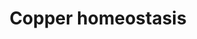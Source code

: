 ---
annotations:
- id: PW:0001002
  parent: regulatory pathway
  type: Pathway Ontology
  value: copper homeostasis pathway
authors:
- Gdannag
- MaintBot
- Egonw
- Giorgia
- Khanspers
- Ariutta
- Marvin M2
citedin:
- link: PMC7817261
- link: PMC7859841
description: Copper is a redox-active transition metal and an essential trace element
  for life. It is a catalytic cofactor for numerous enzymes involved in critical biological
  processes (eg. detoxyfication by oxygen free radicals, angiogenesis, pigmentation,
  peptide hormone production, etc.). However, "free" copper is harmful for cells because
  can generate ROS that leads to cellular damage. Thus, all organisms and cells maintain
  a tight control of its uptake, trafficking and export. This process is rather intricate
  and requires an interplay between numerous biomolecules (proteins, enzymes, metabolites...)
  that act as copper ions importers (CTR1, CTR2, DMT1, Prp, APP), chaperones (CCS,
  ATOX1, COX17, COMMD1) and exporters (ATP7A, ATP7B). Copper ions and Cu-indipendent
  stimuli (hormone, oxygen, phosphorylation and ubiquination) seem to affect localization
  and expression of Cu-transporters and chaperones. Potential target of copper ions
  seem to be crucial signaling pathways, such PI3K/Akt, in which copper induces insulin-like
  effects. Copper dyshomeostasis could be implicated in cancer and a number of neurodegenerative
  diseases, including Alzheimer's disease, Parkinson's disease, prion disease and
  ALS.  Proteins on this pathway have targeted assays available via the [https://assays.cancer.gov/available_assays?wp_id=WP3286
  CPTAC Assay Portal]
last-edited: 2019-08-22
ndex: 86c563a9-8b66-11eb-9e72-0ac135e8bacf
organisms:
- Homo sapiens
redirect_from:
- /index.php/Pathway:WP3286
- /instance/WP3286
- /instance/WP3286_rr106367
revision: r106367
schema-jsonld:
- '@context': https://schema.org/
  '@id': https://wikipathways.github.io/pathways/WP3286.html
  '@type': Dataset
  creator:
    '@type': Organization
    name: WikiPathways
  description: Copper is a redox-active transition metal and an essential trace element
    for life. It is a catalytic cofactor for numerous enzymes involved in critical
    biological processes (eg. detoxyfication by oxygen free radicals, angiogenesis,
    pigmentation, peptide hormone production, etc.). However, "free" copper is harmful
    for cells because can generate ROS that leads to cellular damage. Thus, all organisms
    and cells maintain a tight control of its uptake, trafficking and export. This
    process is rather intricate and requires an interplay between numerous biomolecules
    (proteins, enzymes, metabolites...) that act as copper ions importers (CTR1, CTR2,
    DMT1, Prp, APP), chaperones (CCS, ATOX1, COX17, COMMD1) and exporters (ATP7A,
    ATP7B). Copper ions and Cu-indipendent stimuli (hormone, oxygen, phosphorylation
    and ubiquination) seem to affect localization and expression of Cu-transporters
    and chaperones. Potential target of copper ions seem to be crucial signaling pathways,
    such PI3K/Akt, in which copper induces insulin-like effects. Copper dyshomeostasis
    could be implicated in cancer and a number of neurodegenerative diseases, including
    Alzheimer's disease, Parkinson's disease, prion disease and ALS.  Proteins on
    this pathway have targeted assays available via the [https://assays.cancer.gov/available_assays?wp_id=WP3286
    CPTAC Assay Portal]
  keywords:
  - ADAM10
  - ADAM17
  - ADAM9
  - AKT
  - APC
  - APP
  - ATOX1
  - ATP7A
  - ATP7B
  - BACE1
  - CASP3
  - CCND1
  - CCS
  - COMMD1
  - COX11
  - COX17
  - CPHL1P
  - Cu(I)
  - Cu(II)
  - FOXO1
  - FOXO3
  - GSK3B
  - JUN
  - MAPT
  - MDM2
  - MT1A
  - MT1B
  - MT1E
  - MT1F
  - MT1G
  - MT1H
  - MT1JP
  - MT1L
  - MT1X
  - MT2A
  - MT3
  - MT4
  - MTF1
  - MTF2
  - PIK3CA
  - PRNP
  - PTEN
  - SCO1
  - SCO2
  - SLC11A2
  - SLC31A1
  - SLC31A2
  - SOD1
  - SOD3
  - SP1
  - STEAP1
  - STEAP2
  - STEAP3
  - STEAP4
  - TP53
  - XAF1
  - XIAP
  license: CC0
  name: Copper homeostasis
seo: CreativeWork
title: Copper homeostasis
wpid: WP3286
---